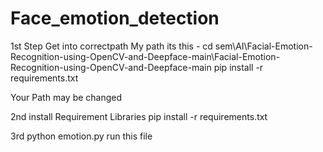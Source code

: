 # Face_emotion_detection

1st Step Get into correctpath
My path its this - cd sem\AI\Facial-Emotion-Recognition-using-OpenCV-and-Deepface-main\Facial-Emotion-Recognition-using-OpenCV-and-Deepface-main
pip install -r requirements.txt

Your Path may be changed

2nd install Requirement Libraries
pip install -r requirements.txt

3rd python emotion.py run this file
